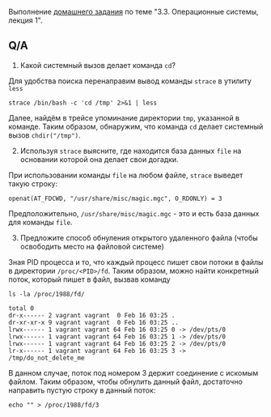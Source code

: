 Выполнение [домашнего задания](https://github.com/netology-code/sysadm-homeworks/blob/devsys10/03-sysadmin-03-os/README.md) 
по теме "3.3. Операционные системы, лекция 1".

## Q/A

1. Какой системный вызов делает команда `cd`?

Для удобства поиска перенаправим вывод команды `strace` в утилиту `less`

```shell
strace /bin/bash -c 'cd /tmp' 2>&1 | less
```

Далее, найдём в трейсе упоминание директории `tmp`, указанной в команде. Таким образом, обнаружим, что команда `cd` 
делает системный вызов `chdir("/tmp")`.

2. Используя `strace` выясните, где находится база данных `file` на основании которой она делает свои догадки.

При использовании команды `file` на любом файле, `strace` выведет такую строку:

```
openat(AT_FDCWD, "/usr/share/misc/magic.mgc", O_RDONLY) = 3
```

Предположительно, `/usr/share/misc/magic.mgc` - это и есть база данных для команды `file`.

3. Предложите способ обнуления открытого удаленного файла (чтобы освободить место на файловой системе)

Зная PID процесса и то, что каждый процесс пишет свои потоки в файлы в директории `/proc/<PID>/fd`.
Таким образом, можно найти конкретный поток, который пишет в файл, вызвав команду

```shell
ls -la /proc/1988/fd/

total 0
dr-x------ 2 vagrant vagrant  0 Feb 16 03:25 .
dr-xr-xr-x 9 vagrant vagrant  0 Feb 16 03:25 ..
lrwx------ 1 vagrant vagrant 64 Feb 16 03:25 0 -> /dev/pts/0
lrwx------ 1 vagrant vagrant 64 Feb 16 03:25 1 -> /dev/pts/0
lrwx------ 1 vagrant vagrant 64 Feb 16 03:25 2 -> /dev/pts/0
lr-x------ 1 vagrant vagrant 64 Feb 16 03:25 3 -> /tmp/do_not_delete_me
```

В данном случае, поток под номером 3 держит соединение с искомым файлом. Таким образом, чтобы обнулить данный файл,
достаточно направить пустую строку в данный поток:

```shell
echo "" > /proc/1988/fd/3
```
